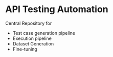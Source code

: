 # API Testing Automation

Central Repository for
- Test case generation pipeline
- Execution pipeline
- Dataset Generation
- Fine-tuning
